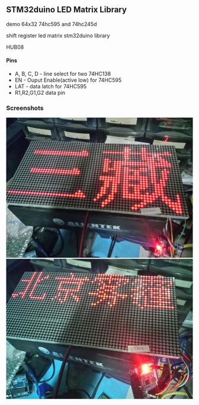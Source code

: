 STM32duino LED Matrix Library
----------------------------
demo 64x32 
74hc595 and 74hc245d

shift register led matrix stm32duino library

HUB08

#### Pins  
+ A, B, C, D - line select for two 74HC138
+ EN - Ouput Enable(active low) for 74HC595
+ LAT - data latch for 74HC595
+ R1,R2,G1,G2 data pin

### Screenshots

![Alt text](/screenshots/IMG_20151201_212956.jpg?raw=true "screenshot")
![Alt text](/screenshots/IMG_20151201_214632.jpg?raw=true "screenshot")

